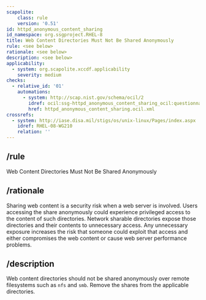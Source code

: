 ```yaml
---
scapolite:
    class: rule
    version: '0.51'
id: httpd_anonymous_content_sharing
id_namespace: org.ssgproject.RHEL-8
title: Web Content Directories Must Not Be Shared Anonymously
rule: <see below>
rationale: <see below>
description: <see below>
applicability:
  - system: org.scapolite.xccdf.applicability
    severity: medium
checks:
  - relative_id: '01'
    automations:
      - system: http://scap.nist.gov/schema/ocil/2
        idref: ocil:ssg-httpd_anonymous_content_sharing_ocil:questionnaire:1
        href: httpd_anonymous_content_sharing.ocil.xml
crossrefs:
  - system: http://iase.disa.mil/stigs/os/unix-linux/Pages/index.aspx
    idref: RHEL-08-WG210
    relation: ''
---
```



## /rule

Web Content Directories Must Not Be Shared Anonymously

## /rationale

Sharing
web content is a security risk when a web server is involved. Users
accessing the share anonymously could experience privileged access to
the content of such directories. Network sharable directories expose
those directories and their contents to unnecessary access. Any
unnecessary exposure increases the risk that someone could exploit that
access and either compromises the web content or cause web server
performance problems.

## /description

Web
content directories should not be shared anonymously over remote
filesystems such as `nfs` and `smb`. Remove the shares from the
applicable directories.

